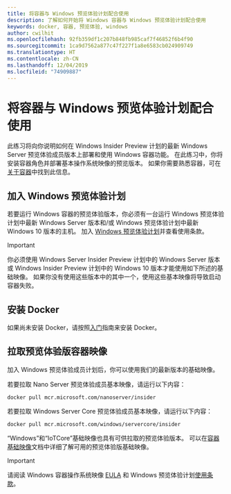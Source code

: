 ```yaml
---
title: 将容器与 Windows 预览体验计划配合使用
description: 了解如何开始将 Windows 容器与 Windows 预览体验计划配合使用
keywords: docker, 容器, 预览体验, windows
author: cwilhit
ms.openlocfilehash: 92fb359df1c207b848fb985caf7f46852f6b4f90
ms.sourcegitcommit: 1ca9d7562a877c47f227f1a8e6583cb024909749
ms.translationtype: HT
ms.contentlocale: zh-CN
ms.lasthandoff: 12/04/2019
ms.locfileid: "74909887"
---
```

# <a name="use-containers-with-the-windows-insider-program"></a>将容器与 Windows 预览体验计划配合使用

此练习将向你说明如何在 Windows Insider Preview 计划的最新 Windows Server 预览体验成员版本上部署和使用 Windows 容器功能。 在此练习中，你将安装容器角色并部署基本操作系统映像的预览版本。 如果你需要熟悉容器，可在[关于容器](../about/index.md)中找到此信息。

## <a name="join-the-windows-insider-program"></a>加入 Windows 预览体验计划

若要运行 Windows 容器的预览体验版本，你必须有一台运行 Windows 预览体验计划中最新 Windows Server 版本和/或 Windows 预览体验计划中最新 Windows 10 版本的主机。 加入 [Windows 预览体验计划](https://insider.windows.com/GettingStarted)并查看使用条款。

> [!IMPORTANT]
> 你必须使用 Windows Server Insider Preview 计划中的 Windows Server 版本或 Windows Insider Preview 计划中的 Windows 10 版本才能使用如下所述的基础映像。 如果你没有使用这些版本中的其中一个，使用这些基本映像将导致启动容器失败。

## <a name="install-docker"></a>安装 Docker

如果尚未安装 Docker，请按照[入门](../quick-start/set-up-environment.md)指南来安装 Docker。

## <a name="pull-an-insider-container-image"></a>拉取预览体验版容器映像

加入 Windows 预览体验成员计划后，你可以使用我们的最新版本的基础映像。

若要拉取 Nano Server 预览体验成员基本映像，请运行以下内容：

```console
docker pull mcr.microsoft.com/nanoserver/insider
```

若要拉取 Windows Server Core 预览体验成员基本映像，请运行以下内容：

```console
docker pull mcr.microsoft.com/windows/servercore/insider
```

“Windows”和“IoTCore”基础映像也具有可供拉取的预览体验版本。 可以在[容器基础映像](../manage-containers/container-base-images.md)文档中详细了解可用的预览体验版基础映像。

> [!IMPORTANT]
> 请阅读 Windows 容器操作系统映像 [EULA](../images-eula.md ) 和 Windows 预览体验计划[使用条款](https://www.microsoft.com/software-download/windowsinsiderpreviewserver)。
